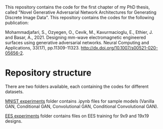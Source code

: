 
This repository contains the code for the first chapter of my PhD thesis, called "Novel Generative Adversarial Network Architectures for Generating Discrete Image Data".
This repository contains the codes for the following publication:

Mohammadjafari, S., Ozyegen, O., Cevik, M., Kavurmacioglu, E., Ethier, J. and Basar, A., 2021. Designing mm-wave electromagnetic engineered surfaces using generative adversarial networks. Neural Computing and Applications, 33(17), pp.11309-11323. 
http://dx.doi.org/10.1007/s00521-020-05656-2.

# Repository structure
There are two folders available, each containing the codes for different datasets. 

[MNIST experiments](https://github.com/RyersonU-DataScienceLab/Sanaz_GAN_EES/tree/main/MNIST%20experiments) folder contains .ipynb files for sample models (Vanilla GAN, Conditional GAN, Convolutional GAN, Conditional Convolutional GAN).

[EES experiments](https://github.com/RyersonU-DataScienceLab/Sanaz_GAN_EES/tree/main/EES%20experiments) folder contains files on EES training for 9x9 and 19x19 designs. 

